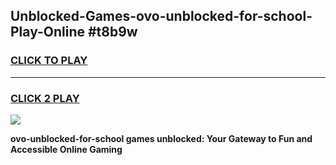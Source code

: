 
## Unblocked-Games-ovo-unblocked-for-school-Play-Online #t8b9w
<h3>
<a href="https://news.freeplayer.one?title=ovo-unblocked-for-school&ref=3">CLICK TO PLAY</a></h3>
<hr>

<h3>
<a href="https://news.freeplayer.one?title=ovo-unblocked-for-school&ref=3">CLICK 2 PLAY</a>
  
</h3>

<a href="https://news.freeplayer.one?title=ovo-unblocked-for-school&ref=3"><img src="https://clearcache.store/games.png"></a>


**ovo-unblocked-for-school games unblocked: Your Gateway to Fun and Accessible Online Gaming**
